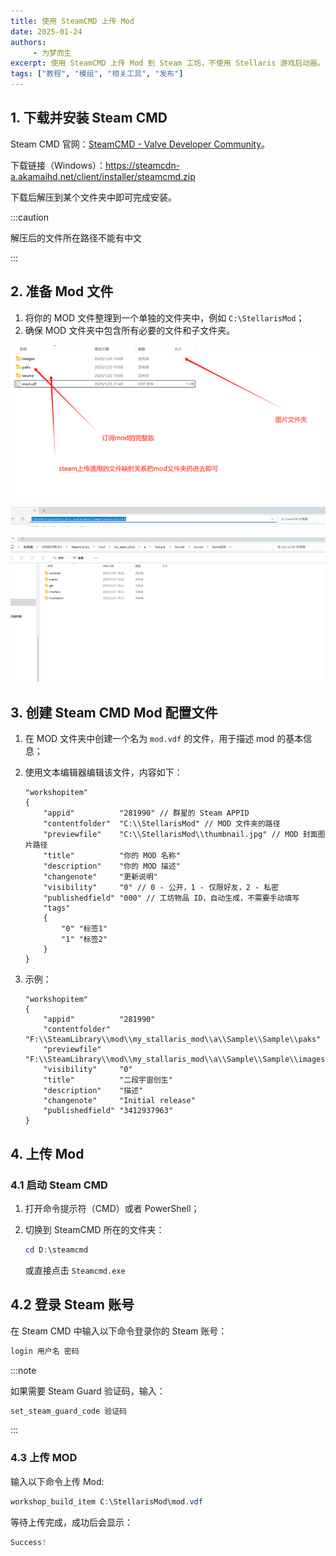 ```yaml
---
title: 使用 SteamCMD 上传 Mod
date: 2025-01-24
authors:
     - 为梦而生
excerpt: 使用 SteamCMD 上传 Mod 到 Steam 工坊，不使用 Stellaris 游戏启动器。
tags: ["教程", "模组", "相关工具", "发布"]
---
```


## 1. 下载并安装 Steam CMD

Steam CMD 官网：[SteamCMD - Valve Developer Community](https://developer.valvesoftware.com/wiki/SteamCMD)。

下载链接（Windows）：<https://steamcdn-a.akamaihd.net/client/installer/steamcmd.zip>

下载后解压到某个文件夹中即可完成安装。

:::caution

解压后的文件所在路径不能有中文

:::

## 2. 准备 Mod 文件

1.  将你的 MOD 文件整理到一个单独的文件夹中，例如 `C:\StellarisMod`；
2.  确保 MOD 文件夹中包含所有必要的文件和子文件夹。

![image-20250124112250162](../../../assets/blog/upload_with_steamcmd.assets/image-20250124112250162.png)

![image-20250124112259436](../../../assets/blog/upload_with_steamcmd.assets/image-20250124112259436.png)

![image-20250124112304843](../../../assets/blog/upload_with_steamcmd.assets/image-20250124112304843.png)

## 3. 创建 Steam CMD Mod 配置文件

1.  在 MOD 文件夹中创建一个名为 `mod.vdf` 的文件，用于描述 mod 的基本信息；
2.  使用文本编辑器编辑该文件，内容如下：

    ```vdf
    "workshopitem"
    {
        "appid"          "281990" // 群星的 Steam APPID
        "contentfolder"  "C:\\StellarisMod" // MOD 文件夹的路径
        "previewfile"    "C:\\StellarisMod\\thumbnail.jpg" // MOD 封面图片路径
        "title"          "你的 MOD 名称"
        "description"    "你的 MOD 描述"
        "changenote"     "更新说明"
        "visibility"     "0" // 0 - 公开，1 - 仅限好友，2 - 私密
        "publishedfield" "000" // 工坊物品 ID，自动生成，不需要手动填写
        "tags"
        {
            "0" "标签1"
            "1" "标签2"
        }
    }
    ```

3.  示例：

    ```vdf
    "workshopitem"
    {
        "appid"          "281990"
        "contentfolder"  "F:\\SteamLibrary\\mod\\my_stallaris_mod\\a\\Sample\\Sample\\paks"
        "previewfile"    "F:\\SteamLibrary\\mod\\my_stallaris_mod\\a\\Sample\\Sample\\images\\1.png"
        "visibility"     "0"
        "title"          "二段宇宙创生"
        "description"    "描述"
        "changenote"     "Initial release"
        "publishedfield" "3412937963"
    }
    ```

## 4. 上传 Mod

### 4.1 启动 Steam CMD

1.  打开命令提示符（CMD）或者 PowerShell；
2.  切换到 SteamCMD 所在的文件夹：

    ```powershell
    cd D:\steamcmd
    ```

    或直接点击 `Steamcmd.exe`

## 4.2 登录 Steam 账号

在 Steam CMD 中输入以下命令登录你的 Steam 账号：

```powershell
login 用户名 密码
```

:::note

如果需要 Steam Guard 验证码，输入：

```powershell
set_steam_guard_code 验证码
```

:::

### 4.3 上传 MOD

输入以下命令上传 Mod:

```powershell
workshop_build_item C:\StellarisMod\mod.vdf
```

等待上传完成，成功后会显示：

```powershell
Success!
```


